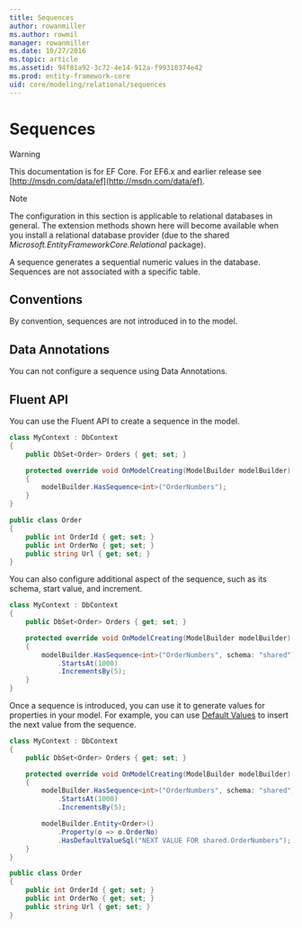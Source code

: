 ```yaml
---
title: Sequences
author: rowanmiller
ms.author: rowmil
manager: rowanmiller
ms.date: 10/27/2016
ms.topic: article
ms.assetid: 94f81a92-3c72-4e14-912a-f99310374e42
ms.prod: entity-framework-core
uid: core/modeling/relational/sequences
---
```

# Sequences

> [!WARNING]
> This documentation is for EF Core. For EF6.x and earlier release see [http://msdn.com/data/ef](http://msdn.com/data/ef).

> [!NOTE]
> The configuration in this section is applicable to relational databases in general. The extension methods shown here will become available when you install a relational database provider (due to the shared *Microsoft.EntityFrameworkCore.Relational* package).

A sequence generates a sequential numeric values in the database. Sequences are not associated with a specific table.

## Conventions

By convention, sequences are not introduced in to the model.

## Data Annotations

You can not configure a sequence using Data Annotations.

## Fluent API

You can use the Fluent API to create a sequence in the model.

<!-- [!code-csharp[Main](samples/relational/Modeling/FluentAPI/Samples/Relational/Sequence.cs?highlight=7)] -->
````csharp
class MyContext : DbContext
{
    public DbSet<Order> Orders { get; set; }

    protected override void OnModelCreating(ModelBuilder modelBuilder)
    {
        modelBuilder.HasSequence<int>("OrderNumbers");
    }
}

public class Order
{
    public int OrderId { get; set; }
    public int OrderNo { get; set; }
    public string Url { get; set; }
}
````

You can also configure additional aspect of the sequence, such as its schema, start value, and increment.

<!-- [!code-csharp[Main](samples/relational/Modeling/FluentAPI/Samples/Relational/SequenceConfigured.cs?highlight=7,8,9)] -->
````csharp
class MyContext : DbContext
{
    public DbSet<Order> Orders { get; set; }

    protected override void OnModelCreating(ModelBuilder modelBuilder)
    {
        modelBuilder.HasSequence<int>("OrderNumbers", schema: "shared")
            .StartsAt(1000)
            .IncrementsBy(5);
    }
}
````

Once a sequence is introduced, you can use it to generate values for properties in your model. For example, you can use [Default Values](default-values.md) to insert the next value from the sequence.

<!-- [!code-csharp[Main](samples/relational/Modeling/FluentAPI/Samples/Relational/SequenceUsed.cs?highlight=11,12,13)] -->
````csharp
class MyContext : DbContext
{
    public DbSet<Order> Orders { get; set; }

    protected override void OnModelCreating(ModelBuilder modelBuilder)
    {
        modelBuilder.HasSequence<int>("OrderNumbers", schema: "shared")
            .StartsAt(1000)
            .IncrementsBy(5);

        modelBuilder.Entity<Order>()
            .Property(o => o.OrderNo)
            .HasDefaultValueSql("NEXT VALUE FOR shared.OrderNumbers");
    }
}

public class Order
{
    public int OrderId { get; set; }
    public int OrderNo { get; set; }
    public string Url { get; set; }
}
````
